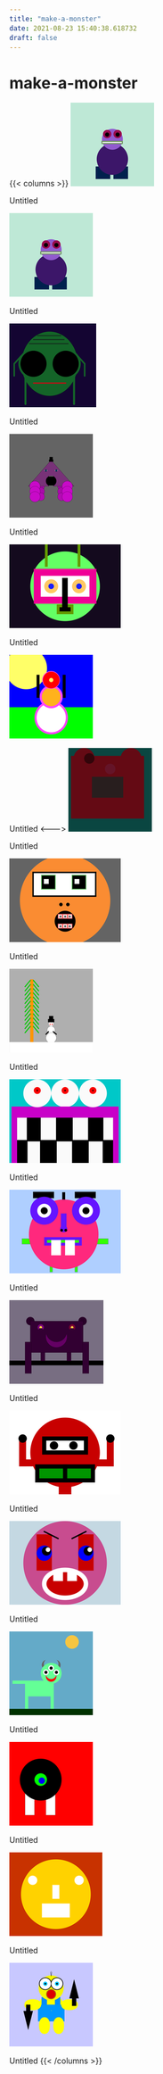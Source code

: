 ```yaml
---
title: "make-a-monster"
date: 2021-08-23 15:40:38.618732
draft: false
---
```


# make-a-monster
{{< columns >}}
[![Untitled](./images/thumb_5fa760d6-0452-11ec-8615-1e00f30e0089.png)](600192e0-0452-11ec-8615-1e00f30e0089)

Untitled

[![Untitled](./images/thumb_5fb058e4-0452-11ec-8615-1e00f30e0089.png)](60019a6a-0452-11ec-8615-1e00f30e0089)

Untitled

[![Untitled](./images/thumb_5fb3df1e-0452-11ec-8615-1e00f30e0089.png)](60019e98-0452-11ec-8615-1e00f30e0089)

Untitled

[![Untitled](./images/thumb_5fbc9de8-0452-11ec-8615-1e00f30e0089.png)](6001a258-0452-11ec-8615-1e00f30e0089)

Untitled

[![Untitled](./images/thumb_5fc01bbc-0452-11ec-8615-1e00f30e0089.png)](6001a604-0452-11ec-8615-1e00f30e0089)

Untitled

[![Untitled](./images/thumb_5fc37956-0452-11ec-8615-1e00f30e0089.png)](6001a9ec-0452-11ec-8615-1e00f30e0089)

Untitled
<--->
[![Untitled](./images/thumb_5fc627a0-0452-11ec-8615-1e00f30e0089.png)](6001adf2-0452-11ec-8615-1e00f30e0089)

Untitled

[![Untitled](./images/thumb_5fc9d72e-0452-11ec-8615-1e00f30e0089.png)](6001b1b2-0452-11ec-8615-1e00f30e0089)

Untitled

[![Untitled](./images/thumb_5fcd4a1c-0452-11ec-8615-1e00f30e0089.png)](6001b52c-0452-11ec-8615-1e00f30e0089)

Untitled

[![Untitled](./images/thumb_5fd0d9f2-0452-11ec-8615-1e00f30e0089.png)](6001b8c4-0452-11ec-8615-1e00f30e0089)

Untitled

[![Untitled](./images/thumb_5fd434ee-0452-11ec-8615-1e00f30e0089.png)](6001bc16-0452-11ec-8615-1e00f30e0089)

Untitled

[![Untitled](./images/thumb_5fd79030-0452-11ec-8615-1e00f30e0089.png)](6001bf7c-0452-11ec-8615-1e00f30e0089)

Untitled

[![Untitled](./images/thumb_5fdb57f6-0452-11ec-8615-1e00f30e0089.png)](6001c332-0452-11ec-8615-1e00f30e0089)

Untitled

[![Untitled](./images/thumb_5fdead70-0452-11ec-8615-1e00f30e0089.png)](6001c6b6-0452-11ec-8615-1e00f30e0089)

Untitled

[![Untitled](./images/thumb_5fe20790-0452-11ec-8615-1e00f30e0089.png)](6001ca12-0452-11ec-8615-1e00f30e0089)

Untitled

[![Untitled](./images/thumb_5fe57efc-0452-11ec-8615-1e00f30e0089.png)](6001cd50-0452-11ec-8615-1e00f30e0089)

Untitled

[![Untitled](./images/thumb_5fe90040-0452-11ec-8615-1e00f30e0089.png)](6001d098-0452-11ec-8615-1e00f30e0089)

Untitled

[![Untitled](./images/thumb_5ffa007a-0452-11ec-8615-1e00f30e0089.png)](6001d3fe-0452-11ec-8615-1e00f30e0089)

Untitled
{{< /columns >}}